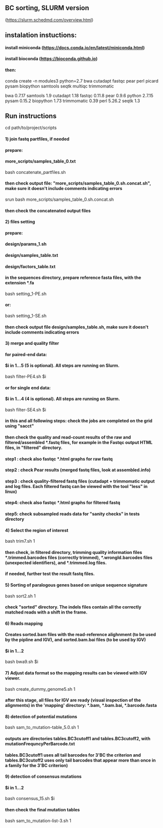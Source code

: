 
## BC sorting, SLURM version
(https://slurm.schedmd.com/overview.html)

## instalation instuctions:

#### install miniconda (https://docs.conda.io/en/latest/miniconda.html)
#### install bioconda (https://bioconda.github.io)
#### then:
conda create -n modules3  python=2.7  bwa cutadapt fastqc pear perl picard pysam biopython samtools seqtk multiqc trimmomatic

bwa  0.7.17
samtools 1.9
cutadapt 1.18
fastqc 0.11.8
pear 0.9.6
python 2.7.15
pysam 0.15.2
biopython 1.73
trimmomatic 0.39
perl 5.26.2
seqtk 1.3

## Run instructions 

cd path/to/project/scripts

#### 1) join fastq partfiles, if needed
#### prepare:
#### more_scripts/samples_table_0.txt

bash concatenate_partfiles.sh

#### then check output file: "more_scripts/samples_table_0.sh.concat.sh", make sure it doesn't include comments indicating errors

srun bash more_scripts/samples_table_0.sh.concat.sh

#### then check the concatenated output files

#### 2) files setting
#### prepare:
#### design/params_1.sh
#### design/samples_table.txt
#### design/factors_table.txt
#### in the sequences directory, prepare reference fasta files, with the extension *.fa
bash setting_1-PE.sh
#### or:
bash setting_1-SE.sh

#### then check output file design/samples_table.sh, make sure it doesn't include comments indicating errors

#### 3) merge and quality filter

#### for paired-end data:
#### $i in 1...5 (5 is optional). All steps are running on Slurm.
bash filter-PE4.sh $i

#### or for single end data:
#### $i in 1...4 (4 is optional). All steps are running on Slurm.
bash filter-SE4.sh $i

#### in this and all following steps: check the jobs are completed on the grid using "sacct"
#### then check the quality and read-count results of the raw and filtered/assembled *.fastq files, for example in the Fastqc output HTML files, in "filtered" directory.
#### step1 : check  also fastqc *.html graphs for raw fastq
#### step2 : check Pear results (merged fastq files, look at assembled.info)
#### step3 : check quality-filtered fastq files (cutadapt + trimmomatic output and log files. Each filtered fastq can be viewed with the tool "less" in linux)
#### step4: check  also fastqc *.html graphs for filtered fastq
#### step5: check subsampled reads data for "sanity checks" in tests directory

#### 4) Select the region of interest
bash trim7.sh  1

#### then check, in filtered directory, trimming quality information files *.trimmed.barcodes files (correctly trimmed), *.wrongId.barcodes files (unexpected identifiers), and *.trimmed.log files.
#### if needed, further test the result fastq files.

#### 5) Sorting of paralogous genes based on unique sequence signature
bash sort2.sh 1
#### check "sorted" directory. The indels files contain all the correctly matched reads with a shift in the frame.

#### 6) Reads mapping
#### Creates sorted.bam files with the read-reference alighnment (to be used by the pipline and IGV), and sorted.bam.bai files (to be used by IGV) 
#### $i in 1...2
bash bwa9.sh  $i

#### 7) Adjust data format so the mapping results can be viewed with IGV viewer.
bash create_dummy_genome5.sh 1

#### after this stage, all files for IGV are ready (visual inspection of the alignments) in the 'mapping' directory: *.bam, *.bam.bai, *.barcode.fasta

#### 8) detection of potential mutations
bash sam_to_mutation-table_5.0.sh 1
#### outputs are directories tables.BC3cutoff1 and tables.BC3cutoff2, with  mutationFrequncyPerBarcode.txt 
#### tables.BC3cutoff1 uses all tail barcodes for 3'BC the criterion and tables.BC3cutoff2 uses only tail barcodes that appear more than once in a family for the 3'BC criterion)

#### 9) detection of consensus mutations
#### $i in 1...2
bash consensus_15.sh $i

#### then check the final mutation tables

bash sam_to_mutation-list-3.sh 1
